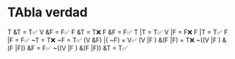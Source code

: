 # TAbla verdad

T &T = T✅
V &F = F✅
F &T = T❌
F &F = F✅
T |T = T✅
V |F = F❌
F |T = T✅
F |F = F✅
~T = T❌
~F = T✅
(V &F) |( ~F) = V✅
(V |F ) &(F |F) = T❌
~((V |F ) &(F |F)) &F = F✅
~((V |F ) &(F |F)) &T = T✅
